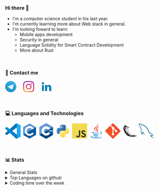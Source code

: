 ### Hi there 👋

<ul>
    <li> I'm a computer science student in his last year. </li>
    <li> I'm currently learning more about Web stack in general. </li>
    <li> I'm looking foward to learn: 
        <ul>
            <li>Mobile apps development</li>
            <li>Security in general</li>
            <li>Language Solidity for Smart Contract Development</li>
            <li>More about Rust</li>
        </ul>
    </li>
</ul>
</br>

### :email: Contact me
<p>
    <a href="https://t.me/shamior"><img src="./img/telegram.png" height="36"></a>
    &emsp;
    <a href="https://instagram.com/shamior_"><img src="./img/instagram.png" height="36"></a>
    &emsp;
    <a href="https://www.linkedin.com/in/shamior"><img src="./img/linkedin.png" height="36"></a>
</p>
</br>

### 💻 Languages and Technologies 
<p>
    <img src="https://raw.githubusercontent.com/devicons/devicon/master/icons/vscode/vscode-original.svg" alt="VS Code" height="50">
    <img src="https://raw.githubusercontent.com/devicons/devicon/master/icons/c/c-original.svg" alt="C" height="50">
    <img src="https://raw.githubusercontent.com/devicons/devicon/master/icons/cplusplus/cplusplus-original.svg" alt="C++" height="50">
    <img src="https://raw.githubusercontent.com/devicons/devicon/master/icons/python/python-original.svg" alt="Python" height="50">
    <img src="https://raw.githubusercontent.com/devicons/devicon/master/icons/javascript/javascript-original.svg" alt="Javascript" height="50">
    <img src="https://raw.githubusercontent.com/devicons/devicon/master/icons/java/java-original.svg" alt="Java" height="50">
    <img src="https://raw.githubusercontent.com/devicons/devicon/master/icons/git/git-original.svg" alt="Git" height="50">
    <img src="https://raw.githubusercontent.com/devicons/devicon/master/icons/flask/flask-original.svg" alt="Flask" height="50">
    <img src="https://raw.githubusercontent.com/devicons/devicon/master/icons/mysql/mysql-original.svg" alt="MySQL" height="50">    
</p>
</br>

### :bar_chart: Stats
<details>
    <summary>General Stats</summary></br>
    <p align="center">
        <img src="https://github-readme-stats.vercel.app/api?username=shamior&show_icons=true&theme=dracula" alt="Kevyn Stats">
    </p>
</details>

<details>
    <summary>Top Languages on github</summary></br>
    <p align="center">
        <img src="https://github-readme-stats.vercel.app/api/top-langs/?username=shamior&theme=dracula" alt="Top Langs">
    </p>
</details>

<details>
    <summary>Coding time over the week</summary></br>

<!--START_SECTION:waka-->

```txt
Total Time: 16 mins

Python   16 mins         ▰▰▰▰▰▰▰▰▰▰▰▰▰▰▰▰▰▰▰▰▰▰▰▰▰   98.82 %
HTML     0 secs          ▱▱▱▱▱▱▱▱▱▱▱▱▱▱▱▱▱▱▱▱▱▱▱▱▱   01.18 %
```

<!--END_SECTION:waka-->

</details>

